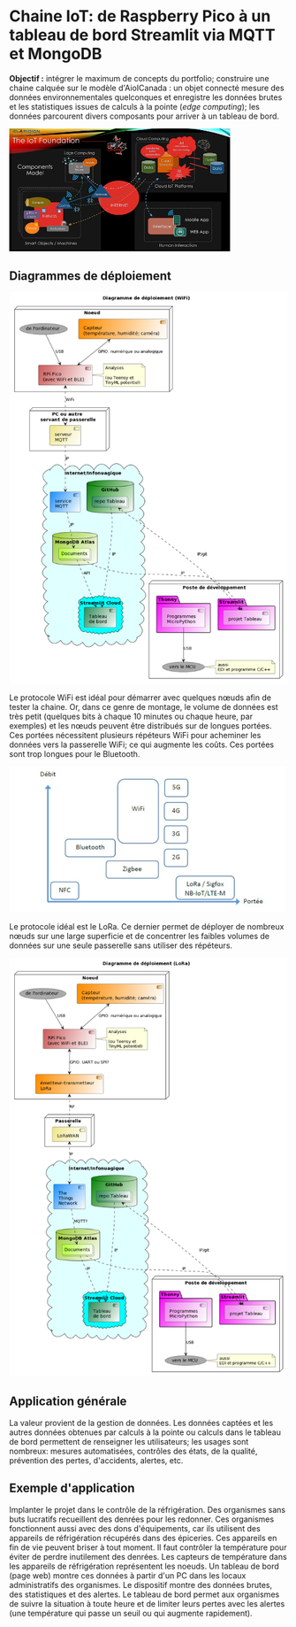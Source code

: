 # Chaine IoT: de Raspberry Pico à un tableau de bord Streamlit via MQTT et MongoDB

**Objectif :** intégrer le maximum de concepts du portfolio; construire une chaine calquée sur le modèle d'AioICanada : un objet connecté mesure des données environnementales quelconques et enregistre les données brutes et les statistiques issues de calculs à la pointe (*edge computing*); les données parcourent divers composants pour arriver à un tableau de bord.

<img src="img/model1.jpg" alt="" width="400">

## Diagrammes de déploiement

<img src="img/diagramme_deploiement_wifi.png" alt="" width="700">

Le protocole WiFi est idéal pour démarrer avec quelques nœuds afin de tester la chaine. Or, dans ce genre de montage, le volume de données est très petit (quelques bits à chaque 10 minutes ou chaque heure, par exemples) et les nœuds peuvent être distribués sur de longues portées. Ces portées nécessitent plusieurs répéteurs WiFi pour acheminer les données vers la passerelle WiFi; ce qui augmente les coûts. Ces portées sont trop longues pour le Bluetooth.

<img src="img/reseaux.jpg" alt="" width="500">

Le protocole idéal est le LoRa. Ce dernier permet de déployer de nombreux nœuds sur une large superficie et de concentrer les faibles volumes de données sur une seule passerelle sans utiliser des répéteurs.

<img src="img/diagramme_deploiement_lora.png" alt="" width="700">

## Application générale

La valeur provient de la gestion de données. Les données captées et les autres données obtenues par calculs à la pointe ou calculs dans le tableau de bord permettent de renseigner les utilisateurs; les usages sont nombreux: mesures automatisées, contrôles des états, de la qualité, prévention des pertes, d'accidents, alertes, etc.

## Exemple d'application

Implanter le projet dans le contrôle de la réfrigération. Des organismes sans buts lucratifs recueillent des denrées pour les redonner. Ces organismes fonctionnent aussi avec des dons d'équipements, car ils utilisent des appareils de réfrigération récupérés dans des épiceries. Ces appareils en fin de vie peuvent briser à tout moment. Il faut contrôler la température pour éviter de perdre inutilement des denrées. Les capteurs de température dans les appareils de réfrigération représentent les noeuds. Un tableau de bord (page web) montre ces données à partir d'un PC dans les locaux administratifs des organismes. Le dispositif montre des données brutes, des statistiques et des alertes. Le tableau de bord permet aux organismes de suivre la situation à toute heure et de limiter leurs pertes avec les alertes (une température qui passe un seuil ou qui augmente rapidement).
